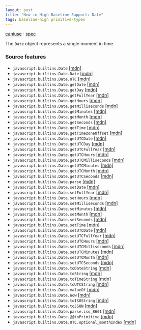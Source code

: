 ```yaml
---
layout: post
title: "New in High Baseline Support: Date"
tags: baseline-high primitive-types
---
```


[caniuse](https://caniuse.com/?search=date) · [spec](https://tc39.es/ecma262/multipage/numbers-and-dates.html#sec-date-objects)

The `Date` object represents a single moment in time.

### Source features

- ``javascript.builtins.Date`` [[mdn]](https://https://developer.mozilla.org/en-US/search?q=javascript.builtins.Date)
- ``javascript.builtins.Date.Date`` [[mdn]](https://https://developer.mozilla.org/en-US/search?q=javascript.builtins.Date.Date)
- ``javascript.builtins.Date.UTC`` [[mdn]](https://https://developer.mozilla.org/en-US/search?q=javascript.builtins.Date.UTC)
- ``javascript.builtins.Date.getDate`` [[mdn]](https://https://developer.mozilla.org/en-US/search?q=javascript.builtins.Date.getDate)
- ``javascript.builtins.Date.getDay`` [[mdn]](https://https://developer.mozilla.org/en-US/search?q=javascript.builtins.Date.getDay)
- ``javascript.builtins.Date.getFullYear`` [[mdn]](https://https://developer.mozilla.org/en-US/search?q=javascript.builtins.Date.getFullYear)
- ``javascript.builtins.Date.getHours`` [[mdn]](https://https://developer.mozilla.org/en-US/search?q=javascript.builtins.Date.getHours)
- ``javascript.builtins.Date.getMilliseconds`` [[mdn]](https://https://developer.mozilla.org/en-US/search?q=javascript.builtins.Date.getMilliseconds)
- ``javascript.builtins.Date.getMinutes`` [[mdn]](https://https://developer.mozilla.org/en-US/search?q=javascript.builtins.Date.getMinutes)
- ``javascript.builtins.Date.getMonth`` [[mdn]](https://https://developer.mozilla.org/en-US/search?q=javascript.builtins.Date.getMonth)
- ``javascript.builtins.Date.getSeconds`` [[mdn]](https://https://developer.mozilla.org/en-US/search?q=javascript.builtins.Date.getSeconds)
- ``javascript.builtins.Date.getTime`` [[mdn]](https://https://developer.mozilla.org/en-US/search?q=javascript.builtins.Date.getTime)
- ``javascript.builtins.Date.getTimezoneOffset`` [[mdn]](https://https://developer.mozilla.org/en-US/search?q=javascript.builtins.Date.getTimezoneOffset)
- ``javascript.builtins.Date.getUTCDate`` [[mdn]](https://https://developer.mozilla.org/en-US/search?q=javascript.builtins.Date.getUTCDate)
- ``javascript.builtins.Date.getUTCDay`` [[mdn]](https://https://developer.mozilla.org/en-US/search?q=javascript.builtins.Date.getUTCDay)
- ``javascript.builtins.Date.getUTCFullYear`` [[mdn]](https://https://developer.mozilla.org/en-US/search?q=javascript.builtins.Date.getUTCFullYear)
- ``javascript.builtins.Date.getUTCHours`` [[mdn]](https://https://developer.mozilla.org/en-US/search?q=javascript.builtins.Date.getUTCHours)
- ``javascript.builtins.Date.getUTCMilliseconds`` [[mdn]](https://https://developer.mozilla.org/en-US/search?q=javascript.builtins.Date.getUTCMilliseconds)
- ``javascript.builtins.Date.getUTCMinutes`` [[mdn]](https://https://developer.mozilla.org/en-US/search?q=javascript.builtins.Date.getUTCMinutes)
- ``javascript.builtins.Date.getUTCMonth`` [[mdn]](https://https://developer.mozilla.org/en-US/search?q=javascript.builtins.Date.getUTCMonth)
- ``javascript.builtins.Date.getUTCSeconds`` [[mdn]](https://https://developer.mozilla.org/en-US/search?q=javascript.builtins.Date.getUTCSeconds)
- ``javascript.builtins.Date.parse`` [[mdn]](https://https://developer.mozilla.org/en-US/search?q=javascript.builtins.Date.parse)
- ``javascript.builtins.Date.setDate`` [[mdn]](https://https://developer.mozilla.org/en-US/search?q=javascript.builtins.Date.setDate)
- ``javascript.builtins.Date.setFullYear`` [[mdn]](https://https://developer.mozilla.org/en-US/search?q=javascript.builtins.Date.setFullYear)
- ``javascript.builtins.Date.setHours`` [[mdn]](https://https://developer.mozilla.org/en-US/search?q=javascript.builtins.Date.setHours)
- ``javascript.builtins.Date.setMilliseconds`` [[mdn]](https://https://developer.mozilla.org/en-US/search?q=javascript.builtins.Date.setMilliseconds)
- ``javascript.builtins.Date.setMinutes`` [[mdn]](https://https://developer.mozilla.org/en-US/search?q=javascript.builtins.Date.setMinutes)
- ``javascript.builtins.Date.setMonth`` [[mdn]](https://https://developer.mozilla.org/en-US/search?q=javascript.builtins.Date.setMonth)
- ``javascript.builtins.Date.setSeconds`` [[mdn]](https://https://developer.mozilla.org/en-US/search?q=javascript.builtins.Date.setSeconds)
- ``javascript.builtins.Date.setTime`` [[mdn]](https://https://developer.mozilla.org/en-US/search?q=javascript.builtins.Date.setTime)
- ``javascript.builtins.Date.setUTCDate`` [[mdn]](https://https://developer.mozilla.org/en-US/search?q=javascript.builtins.Date.setUTCDate)
- ``javascript.builtins.Date.setUTCFullYear`` [[mdn]](https://https://developer.mozilla.org/en-US/search?q=javascript.builtins.Date.setUTCFullYear)
- ``javascript.builtins.Date.setUTCHours`` [[mdn]](https://https://developer.mozilla.org/en-US/search?q=javascript.builtins.Date.setUTCHours)
- ``javascript.builtins.Date.setUTCMilliseconds`` [[mdn]](https://https://developer.mozilla.org/en-US/search?q=javascript.builtins.Date.setUTCMilliseconds)
- ``javascript.builtins.Date.setUTCMinutes`` [[mdn]](https://https://developer.mozilla.org/en-US/search?q=javascript.builtins.Date.setUTCMinutes)
- ``javascript.builtins.Date.setUTCMonth`` [[mdn]](https://https://developer.mozilla.org/en-US/search?q=javascript.builtins.Date.setUTCMonth)
- ``javascript.builtins.Date.setUTCSeconds`` [[mdn]](https://https://developer.mozilla.org/en-US/search?q=javascript.builtins.Date.setUTCSeconds)
- ``javascript.builtins.Date.toDateString`` [[mdn]](https://https://developer.mozilla.org/en-US/search?q=javascript.builtins.Date.toDateString)
- ``javascript.builtins.Date.toString`` [[mdn]](https://https://developer.mozilla.org/en-US/search?q=javascript.builtins.Date.toString)
- ``javascript.builtins.Date.toTimeString`` [[mdn]](https://https://developer.mozilla.org/en-US/search?q=javascript.builtins.Date.toTimeString)
- ``javascript.builtins.Date.toUTCString`` [[mdn]](https://https://developer.mozilla.org/en-US/search?q=javascript.builtins.Date.toUTCString)
- ``javascript.builtins.Date.valueOf`` [[mdn]](https://https://developer.mozilla.org/en-US/search?q=javascript.builtins.Date.valueOf)
- ``javascript.builtins.Date.now`` [[mdn]](https://https://developer.mozilla.org/en-US/search?q=javascript.builtins.Date.now)
- ``javascript.builtins.Date.toISOString`` [[mdn]](https://https://developer.mozilla.org/en-US/search?q=javascript.builtins.Date.toISOString)
- ``javascript.builtins.Date.toJSON`` [[mdn]](https://https://developer.mozilla.org/en-US/search?q=javascript.builtins.Date.toJSON)
- ``javascript.builtins.Date.parse.iso_8601`` [[mdn]](https://https://developer.mozilla.org/en-US/search?q=javascript.builtins.Date.parse.iso_8601)
- ``javascript.builtins.Date.@@toPrimitive`` [[mdn]](https://https://developer.mozilla.org/en-US/search?q=javascript.builtins.Date.@@toPrimitive)
- ``javascript.builtins.Date.UTC.optional_monthIndex`` [[mdn]](https://https://developer.mozilla.org/en-US/search?q=javascript.builtins.Date.UTC.optional_monthIndex)
